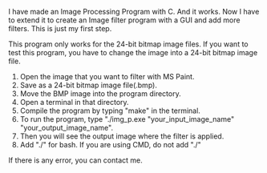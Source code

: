 I have made an Image Processing Program with C. And it works. Now I have to extend it to create an Image filter program with a GUI and add more filters. This is just my first step.

This program only works for the 24-bit bitmap image files. If you want to test this program, you have to change the image into a 24-bit bitmap image file.

1. Open the image that you want to filter with MS Paint.
2. Save as a 24-bit bitmap image file(.bmp).
3. Move the BMP image into the program directory.
4. Open a terminal in that directory.
5. Compile the program by typing "make" in the terminal.
6. To run the program, type "./img_p.exe "your_input_image_name" "your_output_image_name".
7. Then you will see the output image where the filter is applied.
8. Add "./" for bash. If you are using CMD, do not add "./"

If there is any error, you can contact me.

